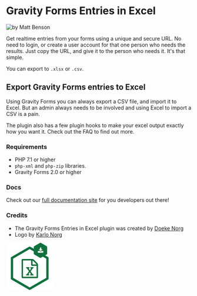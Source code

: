 # Gravity Forms Entries in Excel
![by Matt Benson](https://gfexcel.github.io/gf-entries-in-excel/assets/banner-772x250.png)

Get realtime entries from your forms using a unique and secure URL. No need to login, or create a user account for
that one person who needs the results. Just copy the URL, and give it to the person who needs it. It's that simple.

You can export to `.xlsx` or `.csv`.

## Export Gravity Forms entries to Excel

Using Gravity Forms you can always export a CSV file, and import it to Excel. But an admin always needs to be involved
and using Excel to import a CSV is a pain.

The plugin also has a few plugin hooks to make your excel output exactly how you want it. Check out the FAQ to find
out more.

### Requirements

* PHP 7.1 or higher
* `php-xml` and `php-zip` libraries.
* Gravity Forms 2.0 or higher

### Docs

Check out our [full documentation site](https://gfexcel.com) for you developers out there!

### Credits

- The Gravity Forms Entries in Excel plugin was created by [Doeke Norg](https://doeken.org)
- Logo by [Karlo Norg](https://www.karlon.org)

<img src="https://raw.githubusercontent.com/GFExcel/gf-entries-in-excel/master/assets/icon-256x256.png" width="128">
